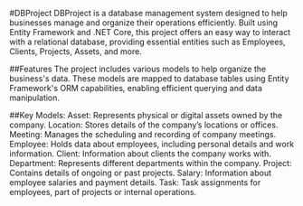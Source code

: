 #DBProject
DBProject is a database management system designed to help businesses manage and organize their operations efficiently. Built using Entity Framework and .NET Core, this project offers an easy way to interact with a relational database, providing essential entities such as Employees, Clients, Projects, Assets, and more.

##Features
The project includes various models to help organize the business's data. These models are mapped to database tables using Entity Framework's ORM capabilities, enabling efficient querying and data manipulation.

##Key Models:
Asset: Represents physical or digital assets owned by the company.
Location: Stores details of the company’s locations or offices.
Meeting: Manages the scheduling and recording of company meetings.
Employee: Holds data about employees, including personal details and work information.
Client: Information about clients the company works with.
Department: Represents different departments within the company.
Project: Contains details of ongoing or past projects.
Salary: Information about employee salaries and payment details.
Task: Task assignments for employees, part of projects or internal operations.
